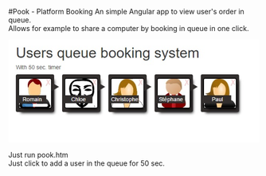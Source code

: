 #Pook - Platform Booking
An simple Angular app to view user's order in queue.  
Allows for example to share a computer by booking in queue in one click.

![pook](doc/pook01.jpg)

Just run pook.htm  
Just click to add a user in the queue for 50 sec.
